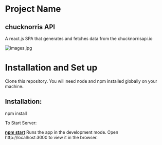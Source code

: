 <h1>Project Name</h1>
<h2>chucknorris API</h2>
<p>A react.js SPA that generates and fetches data from the chucknorrisapi.io</p>


![images.jpg](https://github.com/Kay-raph/chucknorrisapi/blob/master/src/norris.png) 

<h1>Installation and Set up</h1>
Clone this repository. 
You will need node and npm installed globally on your machine.

<h2>Installation:</h2>

npm install

To Start Server:

<b><u>npm start</u></b>
Runs the app in the development mode.
Open http://localhost:3000 to view it in the browser.


